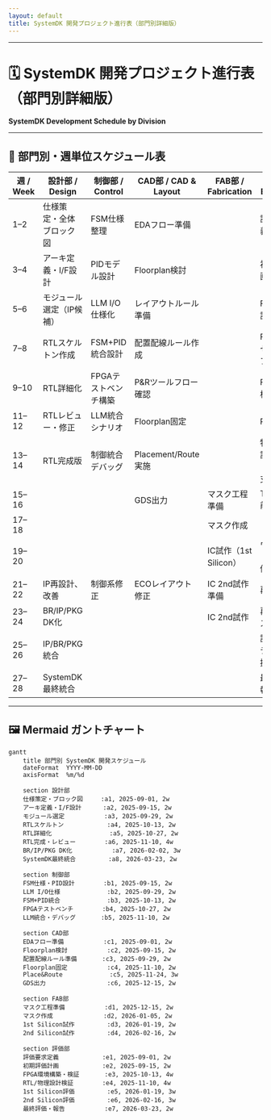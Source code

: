 ```yaml
---
layout: default
title: SystemDK 開発プロジェクト進行表（部門別詳細版）
---
```


---

# 🗓️ SystemDK 開発プロジェクト進行表（部門別詳細版）  
**SystemDK Development Schedule by Division**

---

## 📅 部門別・週単位スケジュール表

| 週 / Week | 設計部 / Design         | 制御部 / Control           | CAD部 / CAD & Layout     | FAB部 / Fabrication      | 評価部 / Evaluation         |
|-----------|-------------------------|----------------------------|--------------------------|--------------------------|------------------------------|
| 1–2       | 仕様策定・全体ブロック図 | FSM仕様整理                 | EDAフロー準備             |                          | 評価要求定義                 |
| 3–4       | アーキ定義・I/F設計     | PIDモデル設計               | Floorplan検討             |                          | 初期評価計画                 |
| 5–6       | モジュール選定（IP候補）| LLM I/O仕様化               | レイアウトルール準備       |                          | FPGA検証計画                 |
| 7–8       | RTLスケルトン作成       | FSM+PID統合設計             | 配置配線ルール作成         |                          | FPGA環境セットアップ         |
| 9–10      | RTL詳細化               | FPGAテストベンチ構築         | P&Rツールフロー確認        |                          | FPGA初期検証                 |
| 11–12     | RTLレビュー・修正       | LLM統合シナリオ              | Floorplan固定              |                          | RTL検証                      |
| 13–14     | RTL完成版               | 制御統合デバッグ             | Placement/Route実施       |                          | 物理設計検証（DRC/LVS支援）  |
| 15–16     |                         |                            | GDS出力                   | マスク工程準備           | Tape-out前レビュー            |
| 17–18     |                         |                            |                          | マスク作成                |                              |
| 19–20     |                         |                            |                          | IC試作（1st Silicon）     | ウエハテスト、初期評価        |
| 21–22     | IP再設計、改善           | 制御系修正                   | ECOレイアウト修正          | IC 2nd試作準備            | 再評価                       |
| 23–24     | BR/IP/PKG DK化           |                            |                          | IC 2nd試作                | 再ウエハテスト                |
| 25–26     | IP/BR/PKG 統合           |                            |                          |                          | 評価・システム統合支援        |
| 27–28     | SystemDK最終統合         |                            |                          |                          | 最終評価・報告                |

---

## 🖼️ Mermaid ガントチャート

```mermaid
gantt
    title 部門別 SystemDK 開発スケジュール
    dateFormat  YYYY-MM-DD
    axisFormat  %m/%d

    section 設計部
    仕様策定・ブロック図     :a1, 2025-09-01, 2w
    アーキ定義・I/F設計      :a2, 2025-09-15, 2w
    モジュール選定           :a3, 2025-09-29, 2w
    RTLスケルトン            :a4, 2025-10-13, 2w
    RTL詳細化                :a5, 2025-10-27, 2w
    RTL完成・レビュー        :a6, 2025-11-10, 4w
    BR/IP/PKG DK化           :a7, 2026-02-02, 3w
    SystemDK最終統合         :a8, 2026-03-23, 2w

    section 制御部
    FSM仕様・PID設計        :b1, 2025-09-15, 2w
    LLM I/O仕様             :b2, 2025-09-29, 2w
    FSM+PID統合             :b3, 2025-10-13, 2w
    FPGAテストベンチ        :b4, 2025-10-27, 2w
    LLM統合・デバッグ       :b5, 2025-11-10, 2w

    section CAD部
    EDAフロー準備           :c1, 2025-09-01, 2w
    Floorplan検討           :c2, 2025-09-15, 2w
    配置配線ルール準備       :c3, 2025-09-29, 2w
    Floorplan固定           :c4, 2025-11-10, 2w
    Place&Route             :c5, 2025-11-24, 3w
    GDS出力                 :c6, 2025-12-15, 2w

    section FAB部
    マスク工程準備           :d1, 2025-12-15, 2w
    マスク作成              :d2, 2026-01-05, 2w
    1st Silicon試作         :d3, 2026-01-19, 2w
    2nd Silicon試作         :d4, 2026-02-16, 2w

    section 評価部
    評価要求定義            :e1, 2025-09-01, 2w
    初期評価計画            :e2, 2025-09-15, 2w
    FPGA環境構築・検証       :e3, 2025-10-13, 4w
    RTL/物理設計検証        :e4, 2025-11-10, 4w
    1st Silicon評価         :e5, 2026-01-19, 3w
    2nd Silicon評価         :e6, 2026-02-16, 3w
    最終評価・報告           :e7, 2026-03-23, 2w

```
